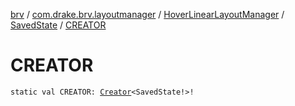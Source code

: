 [brv](../../../index.md) / [com.drake.brv.layoutmanager](../../index.md) / [HoverLinearLayoutManager](../index.md) / [SavedState](index.md) / [CREATOR](./-c-r-e-a-t-o-r.md)

# CREATOR

`static val CREATOR: `[`Creator`](https://developer.android.com/reference/android/os/Parcelable/Creator.html)`<SavedState!>!`